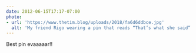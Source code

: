 ```yaml
---
date: 2012-06-15T17:17-07:00
photo:
- url: 'https://www.thetim.blog/uploads/2018/fa6d6ddbce.jpg'
  alt: 'My friend Rigo wearing a pin that reads “That’s what she said”'
---
```

Best pin evaaaaar!!
